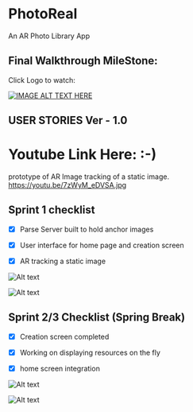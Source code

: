 # PhotoReal
An AR Photo Library App

## Final Walkthrough MileStone:

Click Logo to watch:

[![IMAGE ALT TEXT HERE](https://github.com/turboultralarge/PhotoReal/blob/master/PhotoReal%20Icon%20v3.png)](https://youtu.be/xx5vY6jOYeI)




## USER STORIES Ver - 1.0


# Youtube Link Here: :-)

prototype of AR Image tracking of a static image.
https://youtu.be/7zWyM_eDVSA.jpg



## Sprint 1 checklist 

 - [x] Parse Server built to hold anchor images

 - [x] User interface for home page and creation screen

 - [x] AR tracking a static image
 
  ![Alt text](https://github.com/turboultralarge/PhotoReal/blob/master/Screen%20Shot%202019-04-26%20at%208.23.03%20PM.png "Completed prototype screens")
  
   ![Alt text](https://github.com/turboultralarge/PhotoReal/blob/master/IMG_1755-2.jpg "Completed prototype screens")

## Sprint 2/3 Checklist (Spring Break)

 - [x] Creation screen completed
 
 - [x] Working on displaying resources on the fly
  
 - [x] home screen integration
 
 ![Alt text](https://github.com/turboultralarge/PhotoReal/blob/master/Screen%20Shot%202019-04-25%20at%204.13.57%20PM.png "TableView for Library")
 
 ![Alt text](https://github.com/turboultralarge/PhotoReal/blob/master/Screen%20Shot%202019-04-25%20at%204.13.46%20PM.png "Completed prototype screens")
